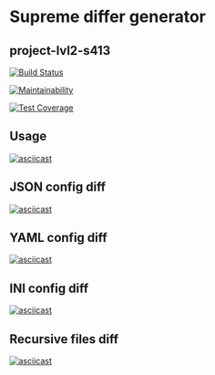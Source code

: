 # Supreme differ generator
## project-lvl2-s413

[![Build Status](https://travis-ci.com/amd-9/project-lvl2-s413.svg?branch=master)](https://travis-ci.com/amd-9/project-lvl2-s413)

[![Maintainability](https://api.codeclimate.com/v1/badges/cb33485a540475cc113c/maintainability)](https://codeclimate.com/github/amd-9/project-lvl2-s413/maintainability)

[![Test Coverage](https://api.codeclimate.com/v1/badges/cb33485a540475cc113c/test_coverage)](https://codeclimate.com/github/amd-9/project-lvl2-s413/test_coverage)

## Usage
[![asciicast](https://asciinema.org/a/T6Ys2BtFUrgS1VirD1Ax8rjO5.svg)](https://asciinema.org/a/T6Ys2BtFUrgS1VirD1Ax8rjO5)

## JSON config diff
[![asciicast](https://asciinema.org/a/aV1s5fZvBZtuhWhFlPAHCjpI2.svg)](https://asciinema.org/a/aV1s5fZvBZtuhWhFlPAHCjpI2)

## YAML config diff
[![asciicast](https://asciinema.org/a/IQ4mx6hMr7BLGpgvAF0hu1Hq3.svg)](https://asciinema.org/a/IQ4mx6hMr7BLGpgvAF0hu1Hq3)

## INI config diff
[![asciicast](https://asciinema.org/a/0FPhhWv3BOD0Ii5FsJKtNZXmX.svg)](https://asciinema.org/a/0FPhhWv3BOD0Ii5FsJKtNZXmX)

## Recursive files diff
[![asciicast](https://asciinema.org/a/nwD0lrYvkZnK1SryPmnTfG1oE.svg)](https://asciinema.org/a/nwD0lrYvkZnK1SryPmnTfG1oE)
